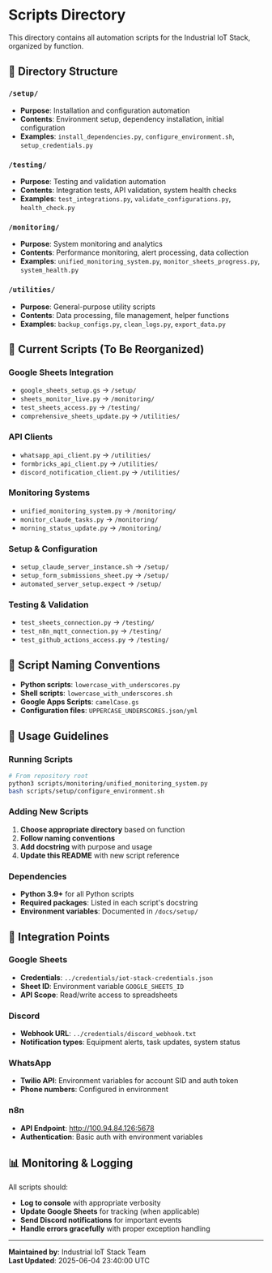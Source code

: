 # Scripts Directory

This directory contains all automation scripts for the Industrial IoT Stack, organized by function.

## 📁 Directory Structure

### `/setup/`
- **Purpose**: Installation and configuration automation
- **Contents**: Environment setup, dependency installation, initial configuration
- **Examples**: `install_dependencies.py`, `configure_environment.sh`, `setup_credentials.py`

### `/testing/`
- **Purpose**: Testing and validation automation
- **Contents**: Integration tests, API validation, system health checks
- **Examples**: `test_integrations.py`, `validate_configurations.py`, `health_check.py`

### `/monitoring/`
- **Purpose**: System monitoring and analytics
- **Contents**: Performance monitoring, alert processing, data collection
- **Examples**: `unified_monitoring_system.py`, `monitor_sheets_progress.py`, `system_health.py`

### `/utilities/`
- **Purpose**: General-purpose utility scripts
- **Contents**: Data processing, file management, helper functions
- **Examples**: `backup_configs.py`, `clean_logs.py`, `export_data.py`

## 🔧 Current Scripts (To Be Reorganized)

### Google Sheets Integration
- `google_sheets_setup.gs` → `/setup/`
- `sheets_monitor_live.py` → `/monitoring/`
- `test_sheets_access.py` → `/testing/`
- `comprehensive_sheets_update.py` → `/utilities/`

### API Clients
- `whatsapp_api_client.py` → `/utilities/`
- `formbricks_api_client.py` → `/utilities/`
- `discord_notification_client.py` → `/utilities/`

### Monitoring Systems
- `unified_monitoring_system.py` → `/monitoring/`
- `monitor_claude_tasks.py` → `/monitoring/`
- `morning_status_update.py` → `/monitoring/`

### Setup & Configuration
- `setup_claude_server_instance.sh` → `/setup/`
- `setup_form_submissions_sheet.py` → `/setup/`
- `automated_server_setup.expect` → `/setup/`

### Testing & Validation
- `test_sheets_connection.py` → `/testing/`
- `test_n8n_mqtt_connection.py` → `/testing/`
- `test_github_actions_access.py` → `/testing/`

## 📜 Script Naming Conventions

- **Python scripts**: `lowercase_with_underscores.py`
- **Shell scripts**: `lowercase_with_underscores.sh`
- **Google Apps Scripts**: `camelCase.gs`
- **Configuration files**: `UPPERCASE_UNDERSCORES.json/yml`

## 🚀 Usage Guidelines

### Running Scripts
```bash
# From repository root
python3 scripts/monitoring/unified_monitoring_system.py
bash scripts/setup/configure_environment.sh
```

### Adding New Scripts
1. **Choose appropriate directory** based on function
2. **Follow naming conventions**
3. **Add docstring** with purpose and usage
4. **Update this README** with new script reference

### Dependencies
- **Python 3.9+** for all Python scripts
- **Required packages**: Listed in each script's docstring
- **Environment variables**: Documented in `/docs/setup/`

## 🔗 Integration Points

### Google Sheets
- **Credentials**: `../credentials/iot-stack-credentials.json`
- **Sheet ID**: Environment variable `GOOGLE_SHEETS_ID`
- **API Scope**: Read/write access to spreadsheets

### Discord
- **Webhook URL**: `../credentials/discord_webhook.txt`
- **Notification types**: Equipment alerts, task updates, system status

### WhatsApp
- **Twilio API**: Environment variables for account SID and auth token
- **Phone numbers**: Configured in environment

### n8n
- **API Endpoint**: http://100.94.84.126:5678
- **Authentication**: Basic auth with environment variables

## 📊 Monitoring & Logging

All scripts should:
- **Log to console** with appropriate verbosity
- **Update Google Sheets** for tracking (when applicable)
- **Send Discord notifications** for important events
- **Handle errors gracefully** with proper exception handling

---

**Maintained by**: Industrial IoT Stack Team  
**Last Updated**: 2025-06-04 23:40:00 UTC